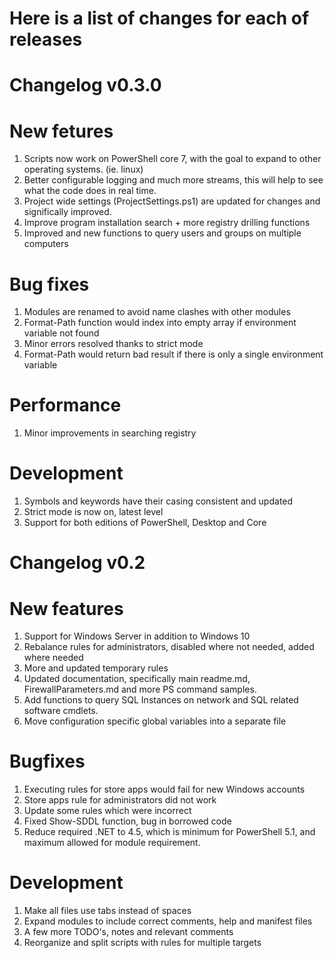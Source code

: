 
# Here is a list of changes for each of releases

# Changelog v0.3.0

# New fetures
1. Scripts now work on PowerShell core 7, with the goal to expand to other operating systems. (ie. linux)
2. Better configurable logging and much more streams, this will help to see what the code does in real time.
3. Project wide settings (ProjectSettings.ps1) are updated for changes and significally improved.
4. Improve program installation search + more registry drilling functions
5. Improved and new functions to query users and groups on multiple computers

# Bug fixes
1. Modules are renamed to avoid name clashes with other modules
2. Format-Path function would index into empty array if environment variable not found
3. Minor errors resolved thanks to strict mode
4. Format-Path would return bad result if there is only a single environment variable

# Performance
1. Minor improvements in searching registry

# Development
1. Symbols and keywords have their casing consistent and updated
2. Strict mode is now on, latest level
3. Support for both editions of PowerShell, Desktop and Core

# Changelog v0.2

# New features
1. Support for Windows Server in addition to Windows 10
2. Rebalance rules for administrators, disabled where not needed, added where needed
3. More and updated temporary rules
4. Updated documentation, specifically main readme.md, FirewallParameters.md and more PS command samples.
5. Add functions to query SQL Instances on network and SQL related software cmdlets.
6. Move configuration specific global variables into a separate file

# Bugfixes
1. Executing rules for store apps would fail for new Windows accounts
2. Store apps rule for administrators did not work
3. Update some rules which were incorrect
4. Fixed Show-SDDL function, bug in borrowed code
5. Reduce required .NET to 4.5, which is minimum for PowerShell 5.1, and maximum allowed for module requirement.

# Development
1. Make all files use tabs instead of spaces
2. Expand modules to include correct comments, help and manifest files
3. A few more TODO's, notes and relevant comments
4. Reorganize and split scripts with rules for multiple targets
